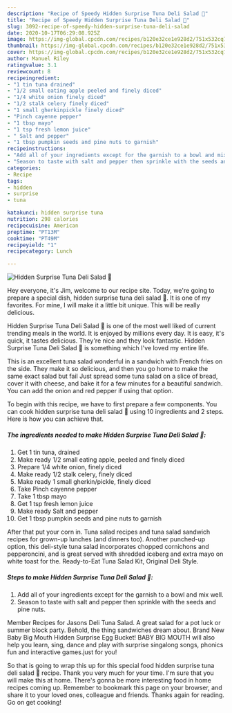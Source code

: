 ```yaml
---
description: "Recipe of Speedy Hidden Surprise Tuna Deli Salad 🥗"
title: "Recipe of Speedy Hidden Surprise Tuna Deli Salad 🥗"
slug: 3092-recipe-of-speedy-hidden-surprise-tuna-deli-salad
date: 2020-10-17T06:29:08.925Z
image: https://img-global.cpcdn.com/recipes/b120e32ce1e928d2/751x532cq70/hidden-surprise-tuna-deli-salad-🥗-recipe-main-photo.jpg
thumbnail: https://img-global.cpcdn.com/recipes/b120e32ce1e928d2/751x532cq70/hidden-surprise-tuna-deli-salad-🥗-recipe-main-photo.jpg
cover: https://img-global.cpcdn.com/recipes/b120e32ce1e928d2/751x532cq70/hidden-surprise-tuna-deli-salad-🥗-recipe-main-photo.jpg
author: Manuel Riley
ratingvalue: 3.1
reviewcount: 8
recipeingredient:
- "1 tin tuna drained"
- "1/2 small eating apple peeled and finely diced"
- "1/4 white onion finely diced"
- "1/2 stalk celery finely diced"
- "1 small gherkinpickle finely diced"
- "Pinch cayenne pepper"
- "1 tbsp mayo"
- "1 tsp fresh lemon juice"
- " Salt and pepper"
- "1 tbsp pumpkin seeds and pine nuts to garnish"
recipeinstructions:
- "Add all of your ingredients except for the garnish to a bowl and mix well."
- "Season to taste with salt and pepper then sprinkle with the seeds and pine nuts."
categories:
- Recipe
tags:
- hidden
- surprise
- tuna

katakunci: hidden surprise tuna 
nutrition: 298 calories
recipecuisine: American
preptime: "PT13M"
cooktime: "PT49M"
recipeyield: "1"
recipecategory: Lunch

---
```



![Hidden Surprise Tuna Deli Salad 🥗](https://img-global.cpcdn.com/recipes/b120e32ce1e928d2/751x532cq70/hidden-surprise-tuna-deli-salad-🥗-recipe-main-photo.jpg)

Hey everyone, it's Jim, welcome to our recipe site. Today, we're going to prepare a special dish, hidden surprise tuna deli salad 🥗. It is one of my favorites. For mine, I will make it a little bit unique. This will be really delicious.

Hidden Surprise Tuna Deli Salad 🥗 is one of the most well liked of current trending meals in the world. It is enjoyed by millions every day. It is easy, it's quick, it tastes delicious. They're nice and they look fantastic. Hidden Surprise Tuna Deli Salad 🥗 is something which I've loved my entire life.

This is an excellent tuna salad wonderful in a sandwich with French fries on the side. They make it so delicious, and then you go home to make the same exact salad but fail Just spread some tuna salad on a slice of bread, cover it with cheese, and bake it for a few minutes for a beautiful sandwich. You can add the onion and red pepper if using that option.


To begin with this recipe, we have to first prepare a few components. You can cook hidden surprise tuna deli salad 🥗 using 10 ingredients and 2 steps. Here is how you can achieve that.

<!--inarticleads1-->

##### The ingredients needed to make Hidden Surprise Tuna Deli Salad 🥗:

1. Get 1 tin tuna, drained
1. Make ready 1/2 small eating apple, peeled and finely diced
1. Prepare 1/4 white onion, finely diced
1. Make ready 1/2 stalk celery, finely diced
1. Make ready 1 small gherkin/pickle, finely diced
1. Take Pinch cayenne pepper
1. Take 1 tbsp mayo
1. Get 1 tsp fresh lemon juice
1. Make ready  Salt and pepper
1. Get 1 tbsp pumpkin seeds and pine nuts to garnish


After that put your corn in. Tuna salad recipes and tuna salad sandwich recipes for grown-up lunches (and dinners too). Another punched-up option, this deli-style tuna salad incorporates chopped cornichons and pepperoncini, and is great served with shredded iceberg and extra mayo on white toast for the. Ready-to-Eat Tuna Salad Kit, Original Deli Style. 

<!--inarticleads2-->

##### Steps to make Hidden Surprise Tuna Deli Salad 🥗:

1. Add all of your ingredients except for the garnish to a bowl and mix well.
1. Season to taste with salt and pepper then sprinkle with the seeds and pine nuts.


Member Recipes for Jasons Deli Tuna Salad. A great salad for a pot luck or summer block party. Behold, the thing sandwiches dream about. Brand New Baby Big Mouth Hidden Surprise Egg Bucket! BABY BIG MOUTH will also help you learn, sing, dance and play with surprise singalong songs, phonics fun and interactive games.just for you! 

So that is going to wrap this up for this special food hidden surprise tuna deli salad 🥗 recipe. Thank you very much for your time. I'm sure that you will make this at home. There's gonna be more interesting food in home recipes coming up. Remember to bookmark this page on your browser, and share it to your loved ones, colleague and friends. Thanks again for reading. Go on get cooking!
